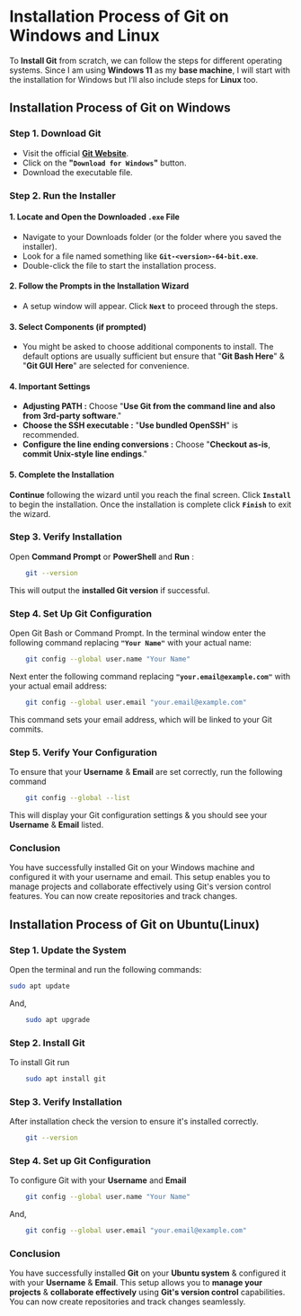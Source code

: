 # Installation Process of Git on Windows and Linux
To **Install Git** from scratch, we can follow the steps for different operating systems. Since I am using **Windows 11** as my **base machine**, I will start with the installation for Windows but I’ll also include steps for **Linux** too.
## Installation Process of Git on Windows
### Step 1. Download Git
- Visit the official [**Git Website**](#https://git-scm.com).
- Click on the **"`Download for Windows`"** button.
- Download the executable file.
### Step 2. Run the Installer
#### 1. Locate and Open the Downloaded **`.exe`** File
- Navigate to your Downloads folder (or the folder where you saved the installer).
- Look for a file named something like **`Git-<version>-64-bit.exe`**.
- Double-click the file to start the installation process.
#### 2. Follow the Prompts in the Installation Wizard
- A setup window will appear. Click **`Next`** to proceed through the steps.
#### 3. Select Components (if prompted)
- You might be asked to choose additional components to install. The default options are usually sufficient but ensure that "**Git Bash Here**" & "**Git GUI Here**" are selected for convenience.
#### 4. Important Settings
- **Adjusting PATH :** Choose "**Use Git from the command line and also from 3rd-party software**."
- **Choose the SSH executable :** "**Use bundled OpenSSH**" is recommended.
- **Configure the line ending conversions :** Choose "**Checkout as-is**, **commit Unix-style line endings**."
#### 5. Complete the Installation
**Continue** following the wizard until you reach the final screen. Click **`Install`** to begin the installation.
Once the installation is complete click **`Finish`** to exit the wizard.
### Step 3. Verify Installation
Open **Command Prompt** or **PowerShell** and **Run** :
```bash
    git --version
```
This will output the **installed Git version** if successful.
### Step 4. Set Up Git Configuration
Open Git Bash or Command Prompt. In the terminal window enter the following command replacing **`"Your Name"`** with your actual name:
```bash
    git config --global user.name "Your Name"
```
Next enter the following command replacing **`"your.email@example.com"`** with your actual email address:
```bash
    git config --global user.email "your.email@example.com"
```
This command sets your email address, which will be linked to your Git commits.
### Step 5. Verify Your Configuration
To ensure that your **Username** & **Email** are set correctly, run the following command
```bash
    git config --global --list
```
This will display your Git configuration settings & you should see your **Username** & **Email** listed.
### Conclusion 
You have successfully installed Git on your Windows machine and configured it with your username and email. This setup enables you to manage projects and collaborate effectively using Git's version control features. You can now create repositories and track changes.
## Installation Process of Git on Ubuntu(Linux)
### Step 1. Update the System
Open the terminal and run the following commands:
```bash
sudo apt update
```
And,
```bash
    sudo apt upgrade
```
### Step 2. Install Git
To install Git run
```bash
    sudo apt install git
```
### Step 3. Verify Installation
After installation check the version to ensure it's installed correctly.
```bash
    git --version
```
### Step 4. Set up Git Configuration
To configure Git with your **Username** and **Email**
```bash 
    git config --global user.name "Your Name"
```
And,
```bash
    git config --global user.email "your.email@example.com"
```
### Conclusion
You have successfully installed **Git** on your **Ubuntu system** & configured it with your **Username** & **Email**. This setup allows you to **manage your projects** & **collaborate effectively** using **Git's version control** capabilities. You can now create repositories and track changes seamlessly.